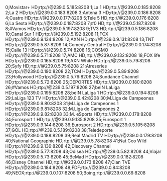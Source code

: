 0;Movistar+ HD;rtp://@239.0.5.185:8208
1;La 1 HD;rtp://@239.0.0.185:8208
2;La 2 HD;rtp://@239.0.0.183:8208
3;Antena 3 HD;rtp://@239.0.0.186:8208
4;Cuatro HD;rtp://@239.0.0.177:8208
5;Tele 5 HD;rtp://@239.0.0.176:8208
6;La Sexta HD;rtp://@239.0.0.187:8208
7;#0 HD;rtp://@239.0.5.187:8208
8;#Vamos HD;rtp://@239.0.5.197:8208
9;TV3 HD;rtp://@239.0.5.186:8208
10;Canal Sur 1 HD;rtp://@239.0.5.192:8208
11;FOX HD;rtp://@239.0.9.134:8208
12;AXN HD;rtp://@239.0.9.131:8208
13;TNT HD;rtp://@239.0.5.87:8208
14;Comedy Central HD;rtp://@239.0.0.174:8208
15;Calle 13 HD;rtp://@239.0.5.74:8208
16;COSMO HD;rtp://@239.0.5.71:8208
17;AMC HD;rtp://@239.0.9.132:8208
18;FOX life HD;rtp://@239.0.0.165:8208
19;AXN White HD;rtp://@239.0.5.79:8208
20;Syfy HD;rtp://@239.0.5.75:8208
21;Atreseries HD;rtp://@239.0.0.190:8208
22;TCM HD;rtp://@239.0.5.89:8208
23;Hollywood HD;rtp://@239.0.5.76:8208
24;Sundance Channel HD;rtp://@239.0.5.72:8208
25;DEPORTES HD;rtp://@239.0.0.180:8208
26;#Vamos HD;rtp://@239.0.5.197:8208
27;beIN LaLiga HD;rtp://@239.0.0.195:8208
28;beIN LaLiga 1 HD;rtp://@239.0.0.194:8208
29;LaLiga 123 TV HD;rtp://@239.0.6.42:8208
30;M.Liga de Campeones HD;rtp://@239.0.9.80:8208
31;M.Liga de Campeones 1 HD;rtp://@239.0.9.81:8208
32;M.Liga de Campeones 2 HD;rtp://@239.0.9.82:8208
33;M. eSports HD;rtp://@239.0.0.178:8208
34;Eurosport 1 HD;rtp://@239.0.9.135:8208
35;Eurosport 1 HD;rtp://@239.0.9.144:8208
36;Eurosport 2 HD;rtp://@239.0.5.105:8208
37;GOL HD;rtp://@239.0.5.189:8208
38;Teledeporte HD;rtp://@239.0.0.188:8208
39;Real Madrid TV HD;rtp://@239.0.0.179:8208
40;National Geographic HD;rtp://@239.0.5.78:8208
41;Nat Geo Wild HD;rtp://@239.0.9.136:8208
42;Discovery Channel HD;rtp://@239.0.5.77:8208
43;Odisea HD;rtp://@239.0.5.82:8208
44;Viajar HD;rtp://@239.0.5.73:8208
45;BeMad HD;rtp://@239.0.0.182:8208
46;Disney Channel HD;rtp://@239.0.0.173:8208
47;Clan TVE HD;rtp://@239.0.0.184:8208
48;FDF;rtp://@239.0.0.84:8208
49;NEOX;rtp://@239.0.0.107:8208
50;Boing;rtp://@239.0.0.66:8208

